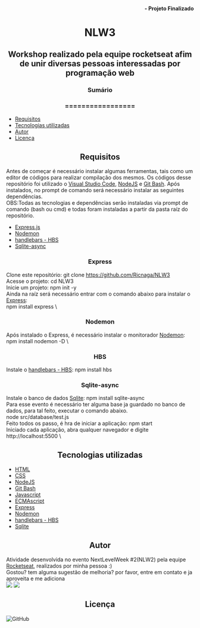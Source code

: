 



#### <div align="right">- Projeto Finalizado <div>
# <div align="center">NLW3<div>
## <div align="center">Workshop realizado pela equipe rocketseat afim de unir diversas pessoas interessadas por programação web<div>
### <div align="center">Sumário <div>
### <div align="center">================= <div>
<!--ts-->
   - [Requisitos](#Requisitos)
   - [Tecnologias utilizadas](#tecnologias-utilizadas)
   - [Autor](#autor)
   - [Licença](#Licença)
<!--te-->
## <div align="center">Requisitos<div>
Antes de começar é necessário instalar algumas ferramentas, tais como um editor de códigos para realizar compilação dos mesmos. Os códigos desse repositório foi utilizado o [Visual Studio Code](https://code.visualstudio.com/), [NodeJS](https://nodejs.org/en/) e [Git Bash](https://gitforwindows.org/). Após instalados, no prompt de comando será necessário instalar as seguintes dependências.\
OBS:Todas as tecnologias e dependências serão instaladas via prompt de comando (bash ou cmd) e todas foram instaladas a partir da pasta raíz do repositório.
- [Express.js](#express)
- [Nodemon](#nodemon)
- [handlebars - HBS](#HBS)
- [Sqlite-async](#sqlite-async)


### <div align="center">Express</div>
Clone este repositório: git clone <https://github.com/Ricnaga/NLW3> \
Acesse o projeto: cd NLW3 \
Inicie um projeto: npm init -y \
Ainda na raíz será necessário entrar com o comando abaixo para instalar o [Express](https://expressjs.com/pt-br/starter/installing.html): \
npm install express \

### <div align="center">Nodemon</div>
Após instalado o Express, é necessário instalar o monitorador [Nodemon](https://nodemon.io/): \
npm install nodemon -D \

### <div align="center">HBS</div>
Instale o [handlebars - HBS](https://handlebarsjs.com/): npm install hbs

### <div align="center">Sqlite-async</div>
Instale o banco de dados [Sqlite](https://www.nodenpm.com/sqlite-async/package.html): npm install sqlite-async \
Para esse evento é necessário ter alguma base ja guardado no banco de dados, para tal feito, executar o comando abaixo. \
 node src/database/test.js \
Feito todos os passo, é hra de iniciar a aplicação: npm start \
Iniciado cada aplicação, abra qualquer navegador e digite http://localhost:5500 \

## <div align="center">Tecnologias utilizadas<div>
- [HTML](https://www.w3.org/HTML)
- [CSS](https://www.w3.org/Style/CSS/)
- [NodeJS](https://nodejs.org/en/)
- [Git Bash](https://gitforwindows.org/)
- [Javascript](https://developer.mozilla.org/pt-BR/docs/Web/JavaScript)
- [ECMAscript](https://www.ecma-international.org/publications/standards/Standard.htm)
- [Express](https://expressjs.com/pt-br/starter/installing.html)
- [Nodemon](https://nodemon.io/)
- [handlebars - HBS](https://handlebarsjs.com/)
- [Sqlite](https://www.nodenpm.com/sqlite-async/package.html)


## <div align="center">Autor<div>
Atividade desenvolvida no evento NextLevelWeek #2(NLW2) pela equipe [Rocketseat](https://rocketseat.com.br/), realizados por minha pessoa :) \
Gostou? tem alguma sugestão de melhoria? por favor, entre em contato e ja aproveita e me adiciona \
<a href="https://www.linkedin.com/in/ricardo-nagatomy-56553254"><img src="https://img.shields.io/badge/-RicardoNaga-blue?style=flat-square&logo=Linkedin&logoColor=white"></a>
<a href="https://app.rocketseat.com.br/me/ricardo-nagatomy-08130"><img src="https://img.shields.io/badge/-Rocketseat-000?style=flat-square&logo=&logoColor=white"></a>

## <div align="center">Licença<div>

![GitHub](https://img.shields.io/github/license/Ricnaga/NLW)